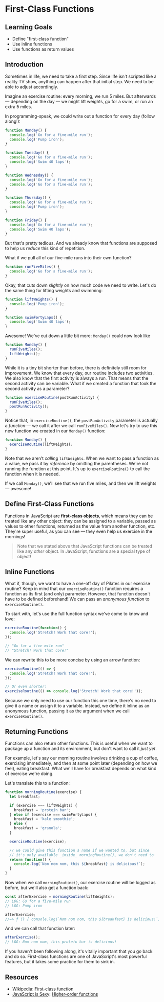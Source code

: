 # First-Class Functions

## Learning Goals

- Define "first-class function"
- Use inline functions
- Use functions as return values

## Introduction

Sometimes in life, we need to take a first step. Since life isn't scripted like
a reality TV show, anything can happen after that initial step. We need to be
able to adjust accordingly.

Imagine an exercise routine: every morning, we run 5 miles. But afterwards —
depending on the day — we might lift weights, go for a swim, or run an extra 5
miles.

In programming-speak, we could write out a function for every day (follow along!):

```js
function Monday() {
  console.log('Go for a five-mile run');
  console.log('Pump iron');
}

function Tuesday() {
  console.log('Go for a five-mile run');
  console.log('Swim 40 laps');
}

function Wednesday() {
  console.log('Go for a five-mile run');
  console.log('Go for a five-mile run');
}

function Thursday() {
  console.log('Go for a five-mile run');
  console.log('Pump iron');
}

function Friday() {
  console.log('Go for a five-mile run');
  console.log('Swim 40 laps');
}
```

But that's pretty tedious. And we already know that functions are supposed to
help us _reduce_ this kind of repetition.

What if we pull all of our five-mile runs into their own function?

```js
function runFiveMiles() {
  console.log('Go for a five-mile run');
}
```

Okay, that cuts down _slightly_ on how much code we need to write. Let's do the
same thing for lifting weights and swimming:

```js
function liftWeights() {
  console.log('Pump iron');
}

function swimFortyLaps() {
  console.log('Swim 40 laps');
}
```

Awesome! We've cut down a little bit more: `Monday()` could now look like

```js
function Monday() {
  runFiveMiles();
  liftWeights();
}
```

While it is a tiny bit shorter than before, there is definitely still room for
improvement. We know that every day, our routine includes two activities. We
also know that the first activity is always a run. That means that the second
activity can be variable. What if we created a function that took the second
activity as a parameter?

```js
function exerciseRoutine(postRunActivity) {
  runFiveMiles();
  postRunActivity();
}
```

Notice that, in `exerciseRoutine()`, the `postRunActivity` parameter is actually
a _function_ — we call it after we call `runFiveMiles()`. Now let's try to use
this new function we created in our `Monday()` function:

```js
function Monday() {
  exerciseRoutine(liftWeights);
}
```

Note that we aren't _calling_ `liftWeights`. When we want to pass a function
as a value, we pass it by _reference_ by omitting the parentheses. We're not
running the function at this point. It's up to `exerciseRoutine()` to call the
function when it is needed.

If we call `Monday()`, we'll see that we run five miles, and then we lift
weights — awesome!

## Define First-Class Functions

Functions in JavaScript are **first-class objects**, which means they can be
treated like any other object: they can be assigned to a variable, passed as
values to other functions, returned as the value from another function, etc.
They're super useful, as you can see — they even help us exercise in the
mornings!

> Note that we stated above that JavaScript functions can be treated like any
> _other_ object. In JavaScript, functions are a special type of object!

## Inline Functions

What if, though, we want to have a one-off day of Pilates in our exercise
routine? Keep in mind that our `exerciseRoutine()` function requires a function
as its first (and only) parameter. However, that function doesn't have to be
defined beforehand! We can pass an _anonymous function_ to `exerciseRoutine()`.

To start with, let's use the full function syntax we've come to know and love:

```js
exerciseRoutine(function() {
  console.log('Stretch! Work that core!');
});

// "Go for a five-mile run"
// "Stretch! Work that core!"
```

We can rewrite this to be more concise by using an arrow function:

```js
exerciseRoutine(() => {
  console.log('Stretch! Work that core!');
});

// Or even shorter:
exerciseRoutine(() => console.log('Stretch! Work that core!'));
```

Because we only need to use our function this one time, there's no need to give
it a name or assign it to a variable. Instead, we define it inline as an
anonymous function, passing it as the argument when we call `exerciseRoutine()`.

## Returning Functions

Functions can also return other functions. This is useful when we want to
package up a function and its environment, but don't want to call it _just yet_.

For example, let's say our morning routine involves drinking a cup of coffee,
exercising immediately, and then at some point later (depending on how we feel),
eating breakfast. What we'll have for breakfast depends on what kind of exercise
we're doing.

Let's translate this to a function:

```js
function morningRoutine(exercise) {
  let breakfast;

  if (exercise === liftWeights) {
    breakfast = 'protein bar';
  } else if (exercise === swimFortyLaps) {
    breakfast = 'kale smoothie';
  } else {
    breakfast = 'granola';
  }

  exerciseRoutine(exercise);

  // we could give this function a name if we wanted to, but since
  // it's only available _inside_ morningRoutine(), we don't need to
  return function() {
    console.log(`Nom nom nom, this ${breakfast} is delicious!`);
  }
}
```

Now when we call `morningRoutine()`, our exercise routine will be logged as
before, but we'll also get a function back:

```js
const afterExercise = morningRoutine(liftWeights);
// LOG: Go for a five-mile run
// LOG: Pump iron

afterExercise;
//=> ƒ () { console.log(`Nom nom nom, this ${breakfast} is delicious!`); }
```

And we can call that function later:

```js
afterExercise();
// LOG: Nom nom nom, this protein bar is delicious!
```

If you haven't been following along, it's vitally important that you go back and
do so. First-class functions are one of JavaScript's most powerful features, but
it takes some practice for them to sink in.

## Resources

- [Wikipedia](https://en.wikipedia.org/wiki/First-class_function): [First-class function](https://en.wikipedia.org/wiki/First-class_function)
- [JavaScript is Sexy](http://javascriptissexy.com/understand-javascript-callback-functions-and-use-them/#more-1037): [Higher-order functions](http://javascriptissexy.com/understand-javascript-callback-functions-and-use-them/#more-1037)
